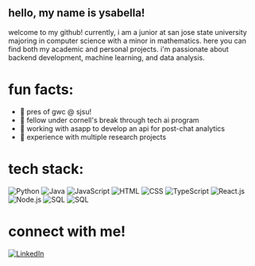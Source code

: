 ## hello, my name is ysabella!

welcome to my github! currently, i am a junior at san jose state university majoring in computer science with a minor in mathematics. here you can find both my academic and personal projects. i'm passionate about backend development, machine learning, and data analysis.

# fun facts:

- 👯 pres of gwc @ sjsu!
- 🌱 fellow under cornell's break through tech ai program
- 🤖 working with asapp to develop an api for post-chat analytics
- 🔭 experience with multiple research projects

# tech stack:
<div align="text-align: left;">
  <img src="https://img.shields.io/badge/Python-%233776AB?style=for-the-badge&logo=python&logoColor=white" alt="Python">
  <img src="https://img.shields.io/badge/Java-%23007396?style=for-the-badge&logo=java&logoColor=white" alt="Java">
  <img src="https://img.shields.io/badge/JavaScript-%23F7DF1E?style=for-the-badge&logo=javascript&logoColor=black" alt="JavaScript">
  <img src="https://img.shields.io/badge/HTML-%23E34F26?style=for-the-badge&logo=html5&logoColor=white" alt="HTML">
  <img src="https://img.shields.io/badge/CSS-%231572B6?style=for-the-badge&logo=css3&logoColor=white" alt="CSS">
  <img src="https://img.shields.io/badge/TypeScript-%23007ACC?style=for-the-badge&logo=typescript&logoColor=white" alt="TypeScript">
  <img src="https://img.shields.io/badge/React-%2361DAFB?style=for-the-badge&logo=react&logoColor=black" alt="React.js">
  <img src="https://img.shields.io/badge/Node.js-%23339933?style=for-the-badge&logo=nodedotjs&logoColor=white" alt="Node.js">
  <img src="https://img.shields.io/badge/SQL-%23448AFF?style=for-the-badge&logo=postgresql&logoColor=white" alt="SQL">
  <img src="https://img.shields.io/badge/mongo%23448AFF?style=for-the-badge&logo=mongodb&logoColor=white" alt="SQL">
</div>

# connect with me!
<div align="text-align: left;">
  <!-- LinkedIn Button -->
  <a href="https://www.linkedin.com/in/ysabelladelacruz/" target="_blank">
    <img src="https://img.shields.io/badge/LinkedIn-%230077B5?style=for-the-badge&logo=linkedin&logoColor=white" alt="LinkedIn">
  </a>
</div>
